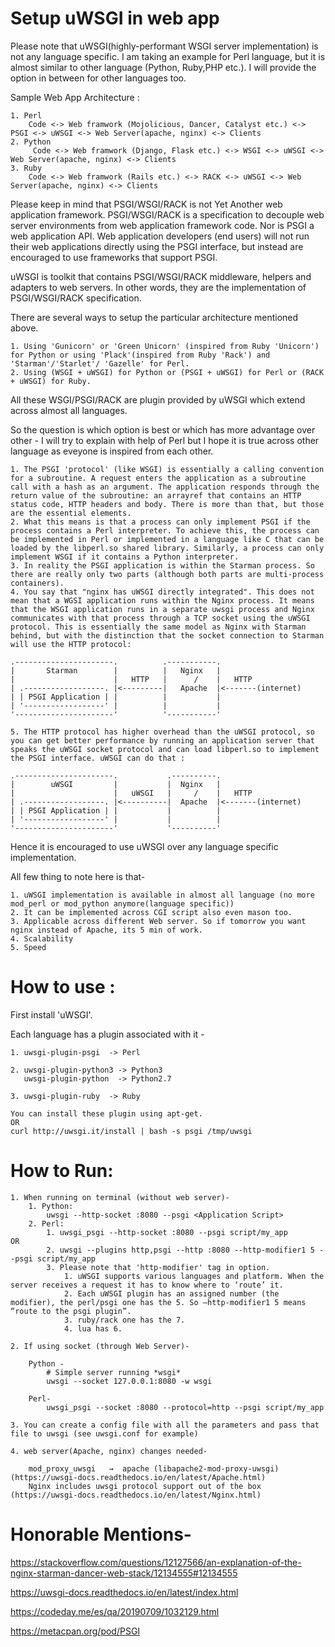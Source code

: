 # Setup uWSGI in web app

Please note that uWSGI(highly-performant WSGI server implementation) is not any language specific. I am taking an example for Perl language, but it is almost similar to other language (Python, Ruby,PHP etc.). I will provide the option in between for other languages too.

Sample Web App Architecture :

    1. Perl
        Code <-> Web framwork (Mojolicious, Dancer, Catalyst etc.) <-> PSGI <-> uWSGI <-> Web Server(apache, nginx) <-> Clients
    2. Python
         Code <-> Web framwork (Django, Flask etc.) <-> WSGI <-> uWSGI <-> Web Server(apache, nginx) <-> Clients
    3. Ruby
        Code <-> Web framwork (Rails etc.) <-> RACK <-> uWSGI <-> Web Server(apache, nginx) <-> Clients

Please keep in mind that PSGI/WSGI/RACK is not Yet Another web application framework. PSGI/WSGI/RACK is a specification to decouple web server environments from web application framework code. Nor is PSGI a web application API. Web application developers (end users) will not run their web applications directly using the PSGI interface, but instead are encouraged to use frameworks that support PSGI.

uWSGI is toolkit that contains PSGI/WSGI/RACK middleware, helpers and adapters to web servers. In other words, they are the implementation of PSGI/WSGI/RACK specification.

There are several ways to setup the particular architecture mentioned above.

    1. Using 'Gunicorn' or 'Green Unicorn' (inspired from Ruby 'Unicorn') for Python or using 'Plack'(inspired from Ruby 'Rack') and 'Starman'/'Starlet'/ 'Gazelle' for Perl.
    2. Using (WSGI + uWSGI) for Python or (PSGI + uWSGI) for Perl or (RACK + uWSGI) for Ruby.

All these WSGI/PSGI/RACK are plugin provided by uWSGI which extend across almost all languages.

So the question is which option is best or which has more advantage over other - I will try to explain with help of Perl but I hope it is true across other language as eveyone is inspired from each other.

    1. The PSGI 'protocol' (like WSGI) is essentially a calling convention for a subroutine. A request enters the application as a subroutine call with a hash as an argument. The application responds through the return value of the subroutine: an arrayref that contains an HTTP status code, HTTP headers and body. There is more than that, but those are the essential elements.
    2. What this means is that a process can only implement PSGI if the process contains a Perl interpreter. To achieve this, the process can be implemented in Perl or implemented in a language like C that can be loaded by the libperl.so shared library. Similarly, a process can only implement WSGI if it contains a Python interpreter.
    3. In reality the PSGI application is within the Starman process. So there are really only two parts (although both parts are multi-process containers).
    4. You say that "nginx has uWSGI directly integrated". This does not mean that a WGSI application runs within the Nginx process. It means that the WSGI application runs in a separate uwsgi process and Nginx communicates with that process through a TCP socket using the uWSGI protocol. This is essentially the same model as Nginx with Starman behind, but with the distinction that the socket connection to Starman will use the HTTP protocol:

    .----------------------.          .-----------.
    |       Starman        |          |   Nginx   |
    |                      |   HTTP   |      /    |   HTTP
    | .------------------. |<---------|   Apache  |<-------(internet)
    | | PSGI Application | |          |           |
    | '------------------' |          |           |
    '----------------------'          '-----------'

    5. The HTTP protocol has higher overhead than the uWSGI protocol, so you can get better performance by running an application server that speaks the uWSGI socket protocol and can load libperl.so to implement the PSGI interface. uWSGI can do that :

    .----------------------.           .----------.
    |        uWSGI         |           |  Nginx   |
    |                      |   uWSGI   |     /    |   HTTP
    | .------------------. |<----------|  Apache  |<-------(internet)
    | | PSGI Application | |           |          |
    | '------------------' |           |          |
    '----------------------'           '----------'

Hence it is encouraged to use uWSGI over any language specific implementation.

All few thing to note here is that-

    1. uWSGI implementation is available in almost all language (no more mod_perl or mod_python anymore(language specific))
    2. It can be implemented across CGI script also even mason too.
    3. Applicable across different Web server. So if tomorrow you want nginx instead of Apache, its 5 min of work.
    4. Scalability
    5. Speed


# How to use :

First install 'uWSGI'.

Each language has a plugin associated with it -

    1. uwsgi-plugin-psgi  -> Perl

    2. uwsgi-plugin-python3 -> Python3
       uwsgi-plugin-python  -> Python2.7

    3. uwsgi-plugin-ruby  -> Ruby

    You can install these plugin using apt-get.
    OR
    curl http://uwsgi.it/install | bash -s psgi /tmp/uwsgi


# How to Run:

    1. When running on terminal (without web server)-
        1. Python:
            uwsgi --http-socket :8080 --psgi <Application Script>
        2. Perl:
            1. uwsgi_psgi --http-socket :8080 --psgi script/my_app          OR
            2. uwsgi --plugins http,psgi --http :8080 --http-modifier1 5 --psgi script/my_app
            3. Please note that 'http-modifier' tag in option.
                1. uWSGI supports various languages and platform. When the server receives a request it has to know where to ‘route’ it.
                2. Each uWSGI plugin has an assigned number (the modifier), the perl/psgi one has the 5. So –http-modifier1 5 means “route to the psgi plugin”.
                3. ruby/rack one has the 7.
                4. lua has 6.

    2. If using socket (through Web Server)-

        Python -
            # Simple server running *wsgi*
            uwsgi --socket 127.0.0.1:8080 -w wsgi

        Perl-
            uwsgi_psgi --socket :8080 --protocol=http --psgi script/my_app

    3. You can create a config file with all the parameters and pass that file to uwsgi (see uwsgi.conf for example)

    4. web server(Apache, nginx) changes needed-

        mod_proxy_uwsgi   →  apache (libapache2-mod-proxy-uwsgi)   (https://uwsgi-docs.readthedocs.io/en/latest/Apache.html)
        Nginx includes uwsgi protocol support out of the box  (https://uwsgi-docs.readthedocs.io/en/latest/Nginx.html)



# Honorable Mentions-

https://stackoverflow.com/questions/12127566/an-explanation-of-the-nginx-starman-dancer-web-stack/12134555#12134555

https://uwsgi-docs.readthedocs.io/en/latest/index.html

https://codeday.me/es/qa/20190709/1032129.html

https://metacpan.org/pod/PSGI
